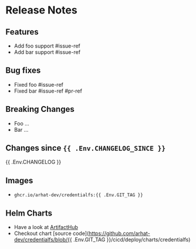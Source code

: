 # Release Notes

## Features

- Add foo support #issue-ref
- Add bar support #issue-ref

## Bug fixes

- Fixed foo #issue-ref
- Fixed bar #issue-ref #pr-ref

## Breaking Changes

- Foo ...
- Bar ...

## Changes since `{{ .Env.CHANGELOG_SINCE }}`

{{ .Env.CHANGELOG }}

## Images

- `ghcr.io/arhat-dev/credentialfs:{{ .Env.GIT_TAG }}`

## Helm Charts

- Have a look at [ArtifactHub](https://artifacthub.io/packages/helm/arhatdev/credentialfs)
- Checkout chart [source code](https://github.com/arhat-dev/credentialfs/blob/{{ .Env.GIT_TAG }}/cicd/deploy/charts/credentialfs)
